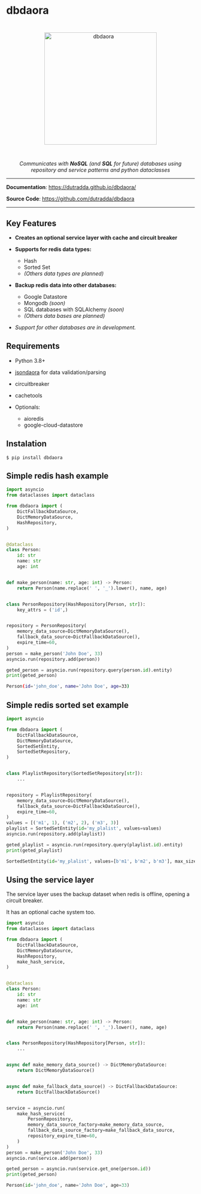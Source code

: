 # dbdaora

<p align="center" style="margin: 3em">
  <a href="https://github.com/dutradda/dbdaora">
    <img src="https://dutradda.github.io/dbdaora/dbdaora.svg" alt="dbdaora" width="300"/>
  </a>
</p>

<p align="center">
    <em>Communicates with <b>NoSQL</b> (and <b>SQL</b> for future) databases using repository and service patterns and python dataclasses</em>
</p>

---

**Documentation**: <a href="https://dutradda.github.io/dbdaora/" target="_blank">https://dutradda.github.io/dbdaora/</a>

**Source Code**: <a href="https://github.com/dutradda/dbdaora" target="_blank">https://github.com/dutradda/dbdaora</a>

---


## Key Features

- **Creates an optional service layer with cache and circuit breaker**

- **Supports for redis data types:**
    + Hash
    + Sorted Set
    + *(Others data types are planned)*

- **Backup redis data into other databases:**
    + Google Datastore
    + Mongodb *(soon)*
    + SQL databases with SQLAlchemy *(soon)*
    + *(Others data bases are planned)*

- *Support for other databases are in development.*


## Requirements

 - Python 3.8+
 - [jsondaora](https://github.com/dutradda/jsondaora) for data validation/parsing
 - circuitbreaker
 - cachetools

 - Optionals:
    + aioredis
    + google-cloud-datastore


## Instalation

```
$ pip install dbdaora
```


## Simple redis hash example

```python
import asyncio
from dataclasses import dataclass

from dbdaora import (
    DictFallbackDataSource,
    DictMemoryDataSource,
    HashRepository,
)


@dataclass
class Person:
    id: str
    name: str
    age: int


def make_person(name: str, age: int) -> Person:
    return Person(name.replace(' ', '_').lower(), name, age)


class PersonRepository(HashRepository[Person, str]):
    key_attrs = ('id',)


repository = PersonRepository(
    memory_data_source=DictMemoryDataSource(),
    fallback_data_source=DictFallbackDataSource(),
    expire_time=60,
)
person = make_person('John Doe', 33)
asyncio.run(repository.add(person))

geted_person = asyncio.run(repository.query(person.id).entity)
print(geted_person)

```

```bash
Person(id='john_doe', name='John Doe', age=33)
```


## Simple redis sorted set example

```python
import asyncio

from dbdaora import (
    DictFallbackDataSource,
    DictMemoryDataSource,
    SortedSetEntity,
    SortedSetRepository,
)


class PlaylistRepository(SortedSetRepository[str]):
    ...


repository = PlaylistRepository(
    memory_data_source=DictMemoryDataSource(),
    fallback_data_source=DictFallbackDataSource(),
    expire_time=60,
)
values = [('m1', 1), ('m2', 2), ('m3', 3)]
playlist = SortedSetEntity(id='my_plalist', values=values)
asyncio.run(repository.add(playlist))

geted_playlist = asyncio.run(repository.query(playlist.id).entity)
print(geted_playlist)

```

```python
SortedSetEntity(id='my_plalist', values=[b'm1', b'm2', b'm3'], max_size=None)
```


## Using the service layer

The service layer uses the backup dataset when redis is offline, opening a circuit breaker.

It has an optional cache system too.


```python
import asyncio
from dataclasses import dataclass

from dbdaora import (
    DictFallbackDataSource,
    DictMemoryDataSource,
    HashRepository,
    make_hash_service,
)


@dataclass
class Person:
    id: str
    name: str
    age: int


def make_person(name: str, age: int) -> Person:
    return Person(name.replace(' ', '_').lower(), name, age)


class PersonRepository(HashRepository[Person, str]):
    ...


async def make_memory_data_source() -> DictMemoryDataSource:
    return DictMemoryDataSource()


async def make_fallback_data_source() -> DictFallbackDataSource:
    return DictFallbackDataSource()


service = asyncio.run(
    make_hash_service(
        PersonRepository,
        memory_data_source_factory=make_memory_data_source,
        fallback_data_source_factory=make_fallback_data_source,
        repository_expire_time=60,
    )
)
person = make_person('John Doe', 33)
asyncio.run(service.add(person))

geted_person = asyncio.run(service.get_one(person.id))
print(geted_person)

```

```python
Person(id='john_doe', name='John Doe', age=33)
```
